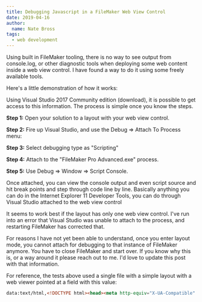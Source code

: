 ```yaml
---
title: Debugging Javascript in a FileMaker Web View Control 
date: 2019-04-16
author: 
  name: Nate Bross
tags: 
  - web development
---
```

Using built in FileMaker tooling, there is no way to see output from console.log, or other diagnostic tools when deploying some web content inside a web view control. I have found a way to do it using some freely available tools.

<!--more-->

Here's a little demonstration of how it works:

<content-image
  src="blog/2019/javascript-console-log.gif"
  alt="console.log shows in visual studio"></content-image>

Using Visual Studio 2017 Community edition (download), it is possible to get access to this information. The process is simple once you know the steps.

**Step 1:** Open your solution to a layout with your web view control.

**Step 2:** Fire up Visual Studio, and use the Debug => Attach To Process menu:

<content-image
  src="blog/2019/visual-studio-menu-1.png"
  alt="Attach To Process Menu Item"></content-image>

**Step 3:** Select debugging type as "Scripting"

<content-image
  src="blog/2019/visual-studio-debug-settings.png"
  alt="Set-Scripting-As-Debug-Attach-To"></content-image>

**Step 4:** Attach to the "FileMaker Pro Advanced.exe" process.

**Step 5:** Use Debug => Window => Script Console.

<content-image
  src="blog/2019/visual-studio-javscript-console.png"
  alt="Debug-Show-Window-Javascript-Console"></content-image>

Once attached, you can view the console output and even script source and hit break points and step through code line by line. Basically anything you can do in the Internet Explorer 11 Developer Tools, you can do through Visual Studio attached to the web view control

It seems to work best if the layout has only one web view control. I've run into an error that Visual Studio was unable to attach to the process, and restarting FileMaker has corrected that.

For reasons I have not yet been able to understand, once you enter layout mode, you cannot attach for debugging to that instance of FileMaker anymore. You have to close FileMaker and start over. If you know why this is, or a way around it please reach out to me. I'd love to update this post with that information.

For reference, the tests above used a single file with a simple layout with a web viewer pointed at a field with this value:

```html
data:text/html,<!DOCTYPE html><head><meta http-equiv="X-UA-Compatible" content="IE=Edge" /></head><body><button id="click">Logs</button><script>document.getElementById('click').addEventListener('click', function() { console.log('logged from click'); }, false)</script></body>
```

